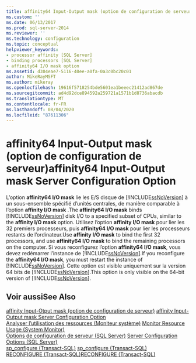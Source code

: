 ```yaml
---
title: affinity64 Input-Output mask (option de configuration de serveur) | Microsoft Docs
ms.custom: ''
ms.date: 06/13/2017
ms.prod: sql-server-2014
ms.reviewer: ''
ms.technology: configuration
ms.topic: conceptual
helpviewer_keywords:
- processor affinity [SQL Server]
- binding processors [SQL Server]
- affinity64 I/O mask option
ms.assetid: d304eae7-5116-40ee-a0fa-0a3c0bc20c01
author: MikeRayMSFT
ms.author: mikeray
ms.openlocfilehash: 19616f5718254bde5601ea1beeec21412ad867de
ms.sourcegitcommit: ad4d92dce894592a259721a1571b1d8736abacdb
ms.translationtype: MT
ms.contentlocale: fr-FR
ms.lasthandoff: 08/04/2020
ms.locfileid: "87611306"
---
```

# <a name="affinity64-input-output-mask-server-configuration-option"></a><span data-ttu-id="098e4-102">affinity64 Input-Output mask (option de configuration de serveur)</span><span class="sxs-lookup"><span data-stu-id="098e4-102">affinity64 Input-Output mask Server Configuration Option</span></span>
  <span data-ttu-id="098e4-103">L’option **affinity64 I/O mask** lie les E/S disque de [!INCLUDE[ssNoVersion](../../includes/ssnoversion-md.md)] à un sous-ensemble spécifié d’unités centrales, de manière comparable à l’option **affinity I/O mask** .</span><span class="sxs-lookup"><span data-stu-id="098e4-103">The **affinity64 I/O mask** binds [!INCLUDE[ssNoVersion](../../includes/ssnoversion-md.md)] disk I/O to a specified subset of CPUs, similar to the **affinity I/O mask** option.</span></span> <span data-ttu-id="098e4-104">Utilisez l’option **affinity I/O mask** pour lier les 32 premiers processeurs, puis **affinity64 I/O mask** pour lier les processeurs restants de l’ordinateur.</span><span class="sxs-lookup"><span data-stu-id="098e4-104">Use **affinity I/O mask** to bind the first 32 processors, and use **affinity64 I/O mask** to bind the remaining processors on the computer.</span></span> <span data-ttu-id="098e4-105">Si vous reconfigurez l’option **affinity64 I/O mask**, vous devez redémarrer l’instance de [!INCLUDE[ssNoVersion](../../includes/ssnoversion-md.md)].</span><span class="sxs-lookup"><span data-stu-id="098e4-105">If you reconfigure the **affinity64 I/O mask**, you must restart the instance of [!INCLUDE[ssNoVersion](../../includes/ssnoversion-md.md)].</span></span> <span data-ttu-id="098e4-106">Cette option est visible uniquement sur la version 64 bits de [!INCLUDE[ssNoVersion](../../includes/ssnoversion-md.md)].</span><span class="sxs-lookup"><span data-stu-id="098e4-106">This option is only visible on the 64-bit version of [!INCLUDE[ssNoVersion](../../includes/ssnoversion-md.md)].</span></span>  
  
## <a name="see-also"></a><span data-ttu-id="098e4-107">Voir aussi</span><span class="sxs-lookup"><span data-stu-id="098e4-107">See Also</span></span>  
 <span data-ttu-id="098e4-108">[affinity Input-Otput mask (option de configuration de serveur)](affinity-input-output-mask-server-configuration-option.md) </span><span class="sxs-lookup"><span data-stu-id="098e4-108">[affinity Input-Output mask Server Configuration Option](affinity-input-output-mask-server-configuration-option.md) </span></span>  
 <span data-ttu-id="098e4-109">[Analyser l’utilisation des ressources &#40;Moniteur système&#41;](../../relational-databases/performance-monitor/monitor-resource-usage-system-monitor.md) </span><span class="sxs-lookup"><span data-stu-id="098e4-109">[Monitor Resource Usage &#40;System Monitor&#41;](../../relational-databases/performance-monitor/monitor-resource-usage-system-monitor.md) </span></span>  
 <span data-ttu-id="098e4-110">[Options de configuration de serveur &#40;SQL Server&#41;](server-configuration-options-sql-server.md) </span><span class="sxs-lookup"><span data-stu-id="098e4-110">[Server Configuration Options &#40;SQL Server&#41;](server-configuration-options-sql-server.md) </span></span>  
 <span data-ttu-id="098e4-111">[sp_configure &#40;Transact-SQL&#41;](/sql/relational-databases/system-stored-procedures/sp-configure-transact-sql) </span><span class="sxs-lookup"><span data-stu-id="098e4-111">[sp_configure &#40;Transact-SQL&#41;](/sql/relational-databases/system-stored-procedures/sp-configure-transact-sql) </span></span>  
 [<span data-ttu-id="098e4-112">RECONFIGURE &#40;Transact-SQL&#41;</span><span class="sxs-lookup"><span data-stu-id="098e4-112">RECONFIGURE &#40;Transact-SQL&#41;</span></span>](/sql/t-sql/language-elements/reconfigure-transact-sql)  
  
  
